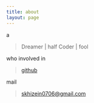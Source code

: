 ```yaml
---
title: about
layout: page
---
```


a

> Dreamer | half Coder | fool

who involved in 

> [github](https://github.com/xhwSkhizein)

mail 

> skhizein0706@gmail.com

